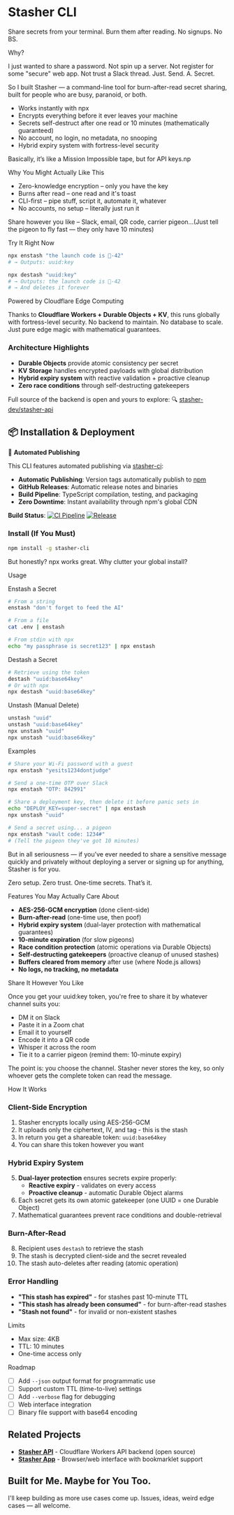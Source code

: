 # Stasher CLI

Share secrets from your terminal. Burn them after reading. No signups. No BS.

Why?

I just wanted to share a password.
Not spin up a server. Not register for some "secure" web app. Not trust a Slack thread. Just. Send. A. Secret.

So I built Stasher — a command-line tool for burn-after-read secret sharing, built for people who are busy, paranoid, or both.

- Works instantly with npx
- Encrypts everything before it ever leaves your machine
- Secrets self-destruct after one read or 10 minutes (mathematically guaranteed)
- No account, no login, no metadata, no snooping
- Hybrid expiry system with fortress-level security

Basically, it’s like a Mission Impossible tape, but for API keys.np

Why You Might Actually Like This

- Zero-knowledge encryption – only you have the key
- Burns after read – one read and it's toast
- CLI-first – pipe stuff, script it, automate it, whatever
- No accounts, no setup – literally just run it

Share however you like – Slack, email, QR code, carrier pigeon...(Just tell the pigeon to fly fast — they only have 10 minutes)

Try It Right Now

```bash
npx enstash "the launch code is 🍌-42"
# → Outputs: uuid:key

npx destash "uuid:key"
# → Outputs: the launch code is 🍌-42
# → And deletes it forever
```

Powered by Cloudflare Edge Computing

Thanks to **Cloudflare Workers + Durable Objects + KV**, this runs globally with fortress-level security. No backend to maintain. No database to scale. Just pure edge magic with mathematical guarantees.

### Architecture Highlights
- **Durable Objects** provide atomic consistency per secret
- **KV Storage** handles encrypted payloads with global distribution  
- **Hybrid expiry system** with reactive validation + proactive cleanup
- **Zero race conditions** through self-destructing gatekeepers

Full source of the backend is open and yours to explore: 🔍 [stasher-dev/stasher-api](https://github.com/stasher-dev/stasher-api)

## 📦 Installation & Deployment

🚀 **Automated Publishing**

This CLI features automated publishing via [stasher-ci](https://github.com/stasher-dev/stasher-ci):

- **Automatic Publishing**: Version tags automatically publish to [npm](https://www.npmjs.com/package/stasher-cli)
- **GitHub Releases**: Automatic release notes and binaries  
- **Build Pipeline**: TypeScript compilation, testing, and packaging
- **Zero Downtime**: Instant availability through npm's global CDN

**Build Status**: [![CI Pipeline](https://github.com/stasher-dev/stasher-cli/actions/workflows/ci.yml/badge.svg)](https://github.com/stasher-dev/stasher-cli/actions/workflows/ci.yml) [![Release](https://github.com/stasher-dev/stasher-cli/actions/workflows/release.yml/badge.svg)](https://github.com/stasher-dev/stasher-cli/actions/workflows/release.yml)

### Install (If You Must)

```bash
npm install -g stasher-cli
```

But honestly? npx works great. Why clutter your global install?

Usage

Enstash a Secret

```bash
# From a string
enstash "don't forget to feed the AI"

# From a file
cat .env | enstash

# From stdin with npx
echo "my passphrase is secret123" | npx enstash
```

Destash a Secret

```bash
# Retrieve using the token
destash "uuid:base64key"
# Or with npx
npx destash "uuid:base64key"
```

Unstash (Manual Delete)

```bash
unstash "uuid"
unstash "uuid:base64key"
npx unstash "uuid"
npx unstash "uuid:base64key"
```

Examples

```bash
# Share your Wi-Fi password with a guest
npx enstash "yesits1234dontjudge"

# Send a one-time OTP over Slack
npx enstash "OTP: 842991"

# Share a deployment key, then delete it before panic sets in
echo "DEPLOY_KEY=super-secret" | npx enstash
npx unstash "uuid"

# Send a secret using... a pigeon
npx enstash "vault code: 1234#"
# (Tell the pigeon they've got 10 minutes)
```

But in all seriousness — if you’ve ever needed to share a sensitive message quickly and privately without deploying a server or signing up for anything, Stasher is for you.

Zero setup. Zero trust. One-time secrets. That’s it.

Features You May Actually Care About

- **AES-256-GCM encryption** (done client-side)
- **Burn-after-read** (one-time use, then poof)
- **Hybrid expiry system** (dual-layer protection with mathematical guarantees)
- **10-minute expiration** (for slow pigeons)
- **Race condition protection** (atomic operations via Durable Objects)
- **Self-destructing gatekeepers** (proactive cleanup of unused stashes)
- **Buffers cleared from memory** after use (where Node.js allows)
- **No logs, no tracking, no metadata**

Share It However You Like

Once you get your uuid:key token, you're free to share it by whatever channel suits you:

- DM it on Slack
- Paste it in a Zoom chat
- Email it to yourself
- Encode it into a QR code
- Whisper it across the room
- Tie it to a carrier pigeon (remind them: 10-minute expiry)

The point is: you choose the channel. Stasher never stores the key, so only whoever gets the complete token can read the message.

How It Works

### Client-Side Encryption
1. Stasher encrypts locally using AES-256-GCM
2. It uploads only the ciphertext, IV, and tag - this is the stash
3. In return you get a shareable token: `uuid:base64key`
4. You can share this token however you want

### Hybrid Expiry System
5. **Dual-layer protection** ensures secrets expire properly:
   - **Reactive expiry** - validates on every access
   - **Proactive cleanup** - automatic Durable Object alarms
6. Each secret gets its own atomic gatekeeper (one UUID = one Durable Object)
7. Mathematical guarantees prevent race conditions and double-retrieval

### Burn-After-Read
8. Recipient uses `destash` to retrieve the stash
9. The stash is decrypted client-side and the secret revealed
10. The stash auto-deletes after reading (atomic operation)

### Error Handling
- **"This stash has expired"** - for stashes past 10-minute TTL
- **"This stash has already been consumed"** - for burn-after-read stashes
- **"Stash not found"** - for invalid or non-existent stashes

Limits

- Max size: 4KB
- TTL: 10 minutes
- One-time access only

Roadmap

- [ ] Add `--json` output format for programmatic use
- [ ] Support custom TTL (time-to-live) settings
- [ ] Add `--verbose` flag for debugging
- [ ] Web interface integration
- [ ] Binary file support with base64 encoding

## Related Projects

- **[Stasher API](https://github.com/stasher-dev/stasher-api)** - Cloudflare Workers API backend (open source)
- **[Stasher App](https://github.com/stasher-dev/stasher-app)** - Browser/web interface with bookmarklet support

## Built for Me. Maybe for You Too.

I'll keep building as more use cases come up. Issues, ideas, weird edge cases — all welcome.

